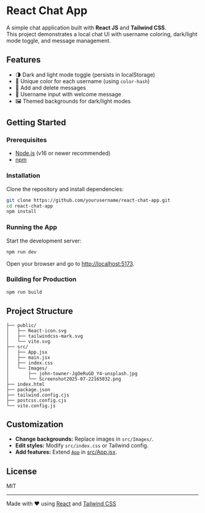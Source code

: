 # React Chat App

A simple chat application built with **React JS** and **Tailwind CSS**.  
This project demonstrates a local chat UI with username coloring, dark/light mode toggle, and message management.

## Features

- 🌗 Dark and light mode toggle (persists in localStorage)
- 🎨 Unique color for each username (using `color-hash`)
- 💬 Add and delete messages
- 👤 Username input with welcome message
- 🖼️ Themed backgrounds for dark/light modes

## Getting Started

### Prerequisites

- [Node.js](https://nodejs.org/) (v16 or newer recommended)
- [npm](https://www.npmjs.com/)

### Installation

Clone the repository and install dependencies:

```sh
git clone https://github.com/yourusername/react-chat-app.git
cd react-chat-app
npm install
```

### Running the App

Start the development server:

```sh
npm run dev
```

Open your browser and go to [http://localhost:5173](http://localhost:5173).

### Building for Production

```sh
npm run build
```

## Project Structure

```
├── public/
│   ├── React-icon.svg
│   ├── tailwindcss-mark.svg
│   └── vite.svg
├── src/
│   ├── App.jsx
│   ├── main.jsx
│   ├── index.css
│   └── Images/
│       ├── john-towner-JgOeRuGD_Y4-unsplash.jpg
│       └── Screenshot2025-07-22165032.png
├── index.html
├── package.json
├── tailwind.config.cjs
├── postcss.config.cjs
└── vite.config.js
```

## Customization

- **Change backgrounds:** Replace images in `src/Images/`.
- **Edit styles:** Modify `src/index.css` or Tailwind config.
- **Add features:** Extend [`App`](src/App.jsx) in [src/App.jsx](src/App.jsx).

## License

MIT

---

Made with ❤️ using [React](https://react.dev/) and [Tailwind CSS](https://tailwindcss.com/)